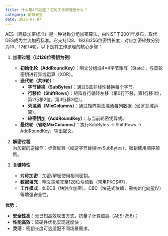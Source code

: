 ```yaml
---
title: 什么是AES加密？它的工作原理是什么？
category: 前端安全
date: 2025-07-07
---
```

AES（高级加密标准）是一种对称分组加密算法，由NIST于2001年发布，取代DES成为主流加密标准。它支持128、192和256位密钥长度，对应加密轮数分别为10、12和14轮。以下是其工作原理的核心步骤：  

1. **加密过程（以128位密钥为例）**  
   - **初始化轮（AddRoundKey）**：明文分组成4×4字节矩阵（State），与首轮密钥进行异或运算（XOR）。  
   - **迭代轮（共9轮）**：  
     - **字节替换（SubBytes）**：通过S盒非线性替换每个字节。  
     - **行移位（ShiftRows）**：矩阵各行循环左移（第0行不移，第1行移1位，第2行移2位，第3行移3位）。  
     - **列混淆（MixColumns）**：通过矩阵乘法混淆每列数据（伽罗瓦域运算）。  
     - **轮密钥加（AddRoundKey）**：与当前轮密钥异或。  
   - **最终轮（省略MixColumns）**：执行SubBytes → ShiftRows → AddRoundKey，输出密文。  

2. **解密过程**  
   为加密的逆操作：步骤反转（如逆字节替换InvSubBytes）、密钥使用顺序颠倒。  

3. **关键特性**  
   - **对称加密**：加密/解密使用相同密钥。  
   - **数据填充**：明文需填充至128位块倍数（常用PKCS#7）。  
   - **工作模式**：如ECB（块独立加密）、CBC（块链式依赖，需初始化向量IV）等增强安全性。  

**优势**：  
- **安全性高**：无已知高效攻击方式，抗量子计算威胁（AES-256）；  
- **性能高效**：软硬件优化实现速度快；  
- **灵活**：密钥长度可选适配不同场景需求。  
